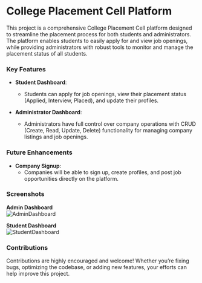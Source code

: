
# College Placement Cell Platform

This project is a comprehensive College Placement Cell platform designed to streamline the placement process for both students and administrators. The platform enables students to easily apply for and view job openings, while providing administrators with robust tools to monitor and manage the placement status of all students.

### Key Features
- **Student Dashboard**:
  - Students can apply for job openings, view their placement status (Applied, Interview, Placed), and update their profiles.
  
- **Administrator Dashboard**:
  - Administrators have full control over company operations with CRUD (Create, Read, Update, Delete) functionality for managing company listings and job openings.

### Future Enhancements
- **Company Signup**:
  - Companies will be able to sign up, create profiles, and post job opportunities directly on the platform.

### Screenshots

**Admin Dashboard**  
![AdminDashboard](https://github.com/user-attachments/assets/dd8d243c-b720-409f-97ba-e8892cd54072)

**Student Dashboard**  
![StudentDashboard](https://github.com/user-attachments/assets/c2f8858e-d67b-45b4-a234-9923a9a79321)

### Contributions

Contributions are highly encouraged and welcome! Whether you’re fixing bugs, optimizing the codebase, or adding new features, your efforts can help improve this project.
